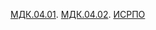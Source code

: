 [МДК.04.01](https://disk.yandex.ru/d/nfIZXXD6Pbck3A).
[МДК.04.02](https://disk.yandex.ru/d/DWHQABT9yojRnw).
[ИСРПО](https://disk.yandex.ru/d/YxQrLVeM0ji9iw)
